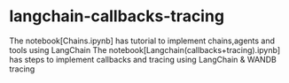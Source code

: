 # langchain-callbacks-tracing
The notebook[Chains.ipynb] has tutorial to implement chains,agents and tools using LangChain
The notebook[Langchain(callbacks+tracing).ipynb] has steps to implement callbacks and tracing using LangChain & WANDB tracing
